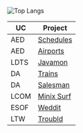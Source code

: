 
![Top Langs](https://github-readme-stats.vercel.app/api/top-langs/?username=Ruben38Esteves&theme=tokyonight&exclude_repo=Project-LCOM-MinixSurfers)

| UC   | Project   |
|------|-----------|
|AED   |[Schedules](https://github.com/Ruben38Esteves/ProjetoAEDSchedule)  |
|AED   |[Airports](https://github.com/Ruben38Esteves/ProjetoAED-TransportesAereos)   |
|LDTS  |[Javamon](https://github.com/Ruben38Esteves/Project-LDTS-Pokemon)    |
|DA    |[Trains](https://github.com/Ruben38Esteves/Project-DA-Trains)     |
|DA    |[Salesman](https://github.com/Ruben38Esteves/Project-DA-TSP)   |
|LCOM  |[Minix Surf](https://github.com/Ruben38Esteves/Project-LCOM-MinixSurfers) |
|ESOF  |[Weddit](https://github.com/Ruben38Esteves/Project-ESOF-Weddit)     |
|LTW   |[Troubld](https://github.com/Ruben38Esteves/Project-LTW-Troubld)    |
